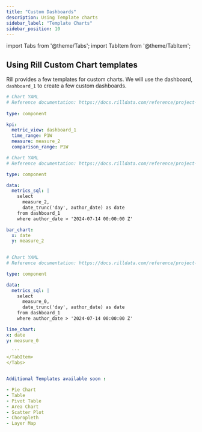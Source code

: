 ```yaml
---
title: "Custom Dashboards"
description: Using Template charts
sidebar_label: "Template Charts"
sidebar_position: 10
---
```


import Tabs from '@theme/Tabs';
import TabItem from '@theme/TabItem';

## Using Rill Custom Chart templates

Rill provides a few templates for custom charts. We will use the dashboard, `dashboard_1` to create a few custom dashboards.

<Tabs>
<TabItem value="KPI" label="KPI Charts" default>

```yaml
# Chart YAML
# Reference documentation: https://docs.rilldata.com/reference/project-files/charts
    
type: component

kpi:
  metric_view: dashboard_1
  time_range: P1W
  measure: measure_2
  comparison_range: P1W

  ```
</TabItem>
<TabItem value="Bar" label="Bar Charts">

```yaml
# Chart YAML
# Reference documentation: https://docs.rilldata.com/reference/project-files/charts

type: component

data:
  metrics_sql: |
    select 
      measure_2,
      date_trunc('day', author_date) as date 
    from dashboard_1
    where author_date > '2024-07-14 00:00:00 Z'

bar_chart:
  x: date
  y: measure_2
  

  ```
  </TabItem>


  <TabItem value="Line" label="Line Charts">

  ```yaml
# Chart YAML
# Reference documentation: https://docs.rilldata.com/reference/project-files/charts

type: component

data:
    metrics_sql: |
      select 
        measure_0,
        date_trunc('day', author_date) as date 
      from dashboard_1
      where author_date > '2024-07-14 00:00:00 Z'

line_chart:
  x: date
  y: measure_0
  
    ```
  </TabItem>
</Tabs>


Additional Templates available soon : 

- Pie Chart
- Table
- Pivot Table
- Area Chart
- Scatter Plot
- Choropleth
- Layer Map
